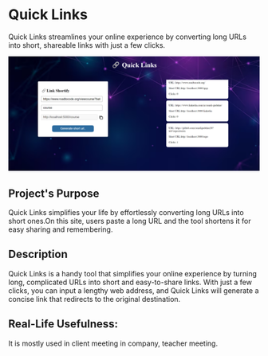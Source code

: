 # Quick Links
Quick Links streamlines your online experience by converting long URLs into short, shareable links with just a few clicks. 

<img src ="./quicklinks.png">

## Project's Purpose
Quick Links simplifies your life by effortlessly converting long URLs into short ones.On this site, users paste a long URL and the tool shortens it for easy sharing and
remembering.

## Description
Quick Links is a handy tool that simplifies your online experience by turning long, complicated URLs into short and easy-to-share links. With just a few clicks, you can input a lengthy web address, and Quick Links will generate a concise link that redirects to the original destination.

## Real-Life Usefulness:
It is mostly used in client meeting in company, teacher meeting.

